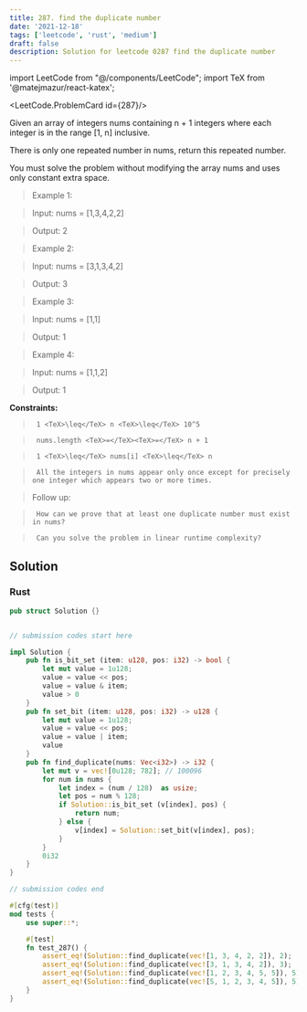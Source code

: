 ```yaml
---
title: 287. find the duplicate number
date: '2021-12-18'
tags: ['leetcode', 'rust', 'medium']
draft: false
description: Solution for leetcode 0287 find the duplicate number
---
```

import LeetCode from "@/components/LeetCode";
import TeX from '@matejmazur/react-katex';

<LeetCode.ProblemCard id={287}/>
 

  Given an array of integers nums containing n + 1 integers where each integer is in the range [1, n] inclusive.

  There is only one repeated number in nums, return this repeated number.

  You must solve the problem without modifying the array nums and uses only constant extra space.

   

 >   Example 1:

 >   Input: nums <TeX>=</TeX> [1,3,4,2,2]

 >   Output: 2

 >   Example 2:

 >   Input: nums <TeX>=</TeX> [3,1,3,4,2]

 >   Output: 3

 >   Example 3:

 >   Input: nums <TeX>=</TeX> [1,1]

 >   Output: 1

 >   Example 4:

 >   Input: nums <TeX>=</TeX> [1,1,2]

 >   Output: 1

   

  **Constraints:**

  

 >   	1 <TeX>\leq</TeX> n <TeX>\leq</TeX> 10^5

 >   	nums.length <TeX>=</TeX><TeX>=</TeX> n + 1

 >   	1 <TeX>\leq</TeX> nums[i] <TeX>\leq</TeX> n

 >   	All the integers in nums appear only once except for precisely one integer which appears two or more times.

  

   

 >   Follow up:

  

 >   	How can we prove that at least one duplicate number must exist in nums?

 >   	Can you solve the problem in linear runtime complexity?


## Solution
### Rust
```rust
pub struct Solution {}


// submission codes start here

impl Solution {
    pub fn is_bit_set (item: u128, pos: i32) -> bool {
        let mut value = 1u128;
        value = value << pos;
        value = value & item;
        value > 0
    }
    pub fn set_bit (item: u128, pos: i32) -> u128 {
        let mut value = 1u128;
        value = value << pos;
        value = value | item;
        value
    }
    pub fn find_duplicate(nums: Vec<i32>) -> i32 {
        let mut v = vec![0u128; 782]; // 100096
        for num in nums {
            let index = (num / 128)  as usize;
            let pos = num % 128;
            if Solution::is_bit_set (v[index], pos) {
                return num;
            } else {
                v[index] = Solution::set_bit(v[index], pos);
            }
        }
        0i32
    }
}

// submission codes end

#[cfg(test)]
mod tests {
    use super::*;

    #[test]
    fn test_287() {
        assert_eq!(Solution::find_duplicate(vec![1, 3, 4, 2, 2]), 2);
        assert_eq!(Solution::find_duplicate(vec![3, 1, 3, 4, 2]), 3);
        assert_eq!(Solution::find_duplicate(vec![1, 2, 3, 4, 5, 5]), 5);
        assert_eq!(Solution::find_duplicate(vec![5, 1, 2, 3, 4, 5]), 5);
    }
}

```
